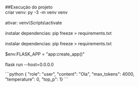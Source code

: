 ##Execução do projeto
<br>criar venv: py -3 -m venv venv<br/>
<br>ativar: venv\Scripts\activate<br/>
<br>instalar dependencias: pip freeze > requirements.txt<br/>
<br>instalar dependencias: pip freeze > requirements.txt<br/>
<br>$env:FLASK_APP = "app:create_app()"<br/>
<br>flask run --host=0.0.0.0<br/>


´´´python
{
 "role": "user", "content": "Ola",
  "max_tokens": 4000,
  "temperature": 0,
  "top_p": 1}
´´´